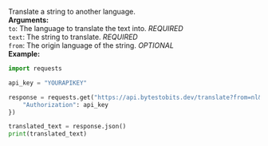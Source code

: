 Translate a string to another language.  
**Arguments:**  
`to`: The language to translate the text into. *REQUIRED*  
`text`: The string to translate. *REQUIRED*  
`from`: The origin language of the string. *OPTIONAL*  
**Example:**
```py
import requests

api_key = "YOURAPIKEY"

response = requests.get("https://api.bytestobits.dev/translate?from=nl&to=en&text=Hoi!'", headers={
    "Authorization": api_key
})

translated_text = response.json()
print(translated_text)
```